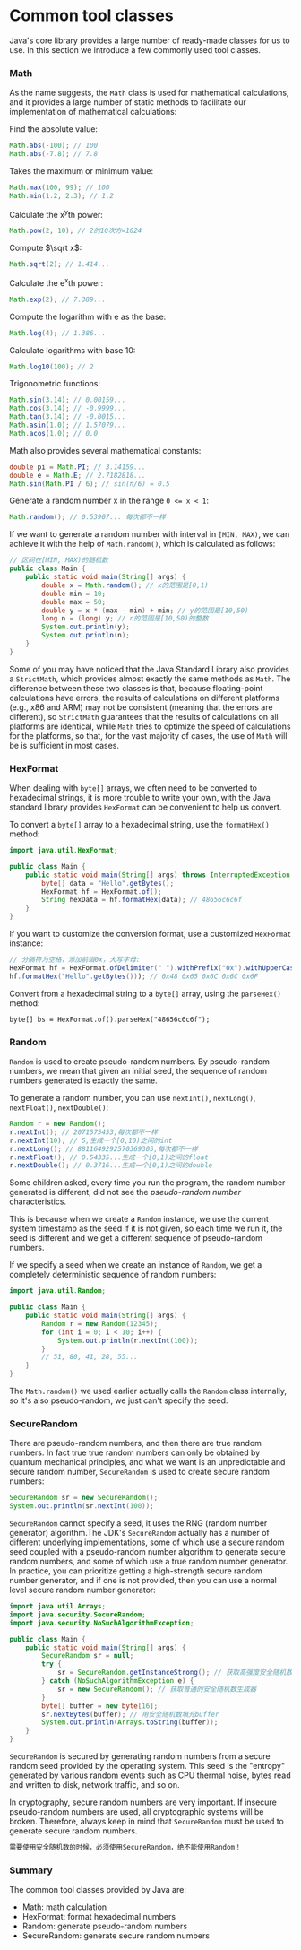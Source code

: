 <!-- TRANSLATED by md-translate -->
# Common tool classes

Java's core library provides a large number of ready-made classes for us to use. In this section we introduce a few commonly used tool classes.

### Math

As the name suggests, the `Math` class is used for mathematical calculations, and it provides a large number of static methods to facilitate our implementation of mathematical calculations:

Find the absolute value:

```java
Math.abs(-100); // 100
Math.abs(-7.8); // 7.8
```

Takes the maximum or minimum value:

```java
Math.max(100, 99); // 100
Math.min(1.2, 2.3); // 1.2
```

Calculate the x<sup>y</sup>th power:

```java
Math.pow(2, 10); // 2的10次方=1024
```

Compute $\sqrt x$:

```java
Math.sqrt(2); // 1.414...
```

Calculate the e<sup>x</sup>th power:

```java
Math.exp(2); // 7.389...
```

Compute the logarithm with e as the base:

```java
Math.log(4); // 1.386...
```

Calculate logarithms with base 10:

```java
Math.log10(100); // 2
```

Trigonometric functions:

```java
Math.sin(3.14); // 0.00159...
Math.cos(3.14); // -0.9999...
Math.tan(3.14); // -0.0015...
Math.asin(1.0); // 1.57079...
Math.acos(1.0); // 0.0
```

Math also provides several mathematical constants:

```java
double pi = Math.PI; // 3.14159...
double e = Math.E; // 2.7182818...
Math.sin(Math.PI / 6); // sin(π/6) = 0.5
```

Generate a random number x in the range `0 <= x < 1`:

```java
Math.random(); // 0.53907... 每次都不一样
```

If we want to generate a random number with interval in `[MIN, MAX)`, we can achieve it with the help of `Math.random()`, which is calculated as follows:

```java
// 区间在[MIN, MAX)的随机数
public class Main {
    public static void main(String[] args) {
        double x = Math.random(); // x的范围是[0,1)
        double min = 10;
        double max = 50;
        double y = x * (max - min) + min; // y的范围是[10,50)
        long n = (long) y; // n的范围是[10,50)的整数
        System.out.println(y);
        System.out.println(n);
    }
}
```

Some of you may have noticed that the Java Standard Library also provides a `StrictMath`, which provides almost exactly the same methods as `Math`. The difference between these two classes is that, because floating-point calculations have errors, the results of calculations on different platforms (e.g., x86 and ARM) may not be consistent (meaning that the errors are different), so `StrictMath` guarantees that the results of calculations on all platforms are identical, while `Math` tries to optimize the speed of calculations for the platforms, so that, for the vast majority of cases, the use of `Math` will be is sufficient in most cases.

### HexFormat

When dealing with `byte[]` arrays, we often need to be converted to hexadecimal strings, it is more trouble to write your own, with the Java standard library provides `HexFormat` can be convenient to help us convert.

To convert a `byte[]` array to a hexadecimal string, use the `formatHex()` method:

```java
import java.util.HexFormat;

public class Main {
    public static void main(String[] args) throws InterruptedException {
        byte[] data = "Hello".getBytes();
        HexFormat hf = HexFormat.of();
        String hexData = hf.formatHex(data); // 48656c6c6f
    }
}
```

If you want to customize the conversion format, use a customized `HexFormat` instance:

```java
// 分隔符为空格，添加前缀0x，大写字母:
HexFormat hf = HexFormat.ofDelimiter(" ").withPrefix("0x").withUpperCase();
hf.formatHex("Hello".getBytes())); // 0x48 0x65 0x6C 0x6C 0x6F
```

Convert from a hexadecimal string to a `byte[]` array, using the `parseHex()` method:

```
byte[] bs = HexFormat.of().parseHex("48656c6c6f");
```

### Random

`Random` is used to create pseudo-random numbers. By pseudo-random numbers, we mean that given an initial seed, the sequence of random numbers generated is exactly the same.

To generate a random number, you can use `nextInt()`, `nextLong()`, `nextFloat()`, `nextDouble()`:

```java
Random r = new Random();
r.nextInt(); // 2071575453,每次都不一样
r.nextInt(10); // 5,生成一个[0,10)之间的int
r.nextLong(); // 8811649292570369305,每次都不一样
r.nextFloat(); // 0.54335...生成一个[0,1)之间的float
r.nextDouble(); // 0.3716...生成一个[0,1)之间的double
```

Some children asked, every time you run the program, the random number generated is different, did not see the _pseudo-random number_ characteristics.

This is because when we create a `Random` instance, we use the current system timestamp as the seed if it is not given, so each time we run it, the seed is different and we get a different sequence of pseudo-random numbers.

If we specify a seed when we create an instance of `Random`, we get a completely deterministic sequence of random numbers:

```java
import java.util.Random;

public class Main {
    public static void main(String[] args) {
        Random r = new Random(12345);
        for (int i = 0; i < 10; i++) {
            System.out.println(r.nextInt(100));
        }
        // 51, 80, 41, 28, 55...
    }
}
```

The `Math.random()` we used earlier actually calls the `Random` class internally, so it's also pseudo-random, we just can't specify the seed.

### SecureRandom

There are pseudo-random numbers, and then there are true random numbers. In fact true true random numbers can only be obtained by quantum mechanical principles, and what we want is an unpredictable and secure random number, `SecureRandom` is used to create secure random numbers:

```java
SecureRandom sr = new SecureRandom();
System.out.println(sr.nextInt(100));
```

`SecureRandom` cannot specify a seed, it uses the RNG (random number generator) algorithm.The JDK's `SecureRandom` actually has a number of different underlying implementations, some of which use a secure random seed coupled with a pseudo-random number algorithm to generate secure random numbers, and some of which use a true random number generator. In practice, you can prioritize getting a high-strength secure random number generator, and if one is not provided, then you can use a normal level secure random number generator:

```java
import java.util.Arrays;
import java.security.SecureRandom;
import java.security.NoSuchAlgorithmException;

public class Main {
    public static void main(String[] args) {
        SecureRandom sr = null;
        try {
            sr = SecureRandom.getInstanceStrong(); // 获取高强度安全随机数生成器
        } catch (NoSuchAlgorithmException e) {
            sr = new SecureRandom(); // 获取普通的安全随机数生成器
        }
        byte[] buffer = new byte[16];
        sr.nextBytes(buffer); // 用安全随机数填充buffer
        System.out.println(Arrays.toString(buffer));
    }
}
```

`SecureRandom` is secured by generating random numbers from a secure random seed provided by the operating system. This seed is the "entropy" generated by various random events such as CPU thermal noise, bytes read and written to disk, network traffic, and so on.

In cryptography, secure random numbers are very important. If insecure pseudo-random numbers are used, all cryptographic systems will be broken. Therefore, always keep in mind that `SecureRandom` must be used to generate secure random numbers.

```alert type=caution title=注意
需要使用安全随机数的时候，必须使用SecureRandom，绝不能使用Random！
```

### Summary

The common tool classes provided by Java are:

* Math: math calculation
* HexFormat: format hexadecimal numbers
* Random: generate pseudo-random numbers
* SecureRandom: generate secure random numbers
